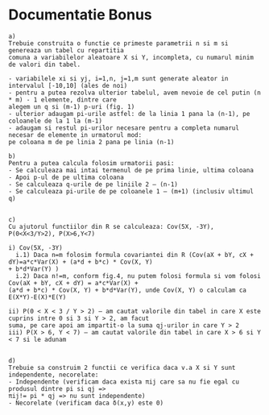 # Documentatie Bonus

    a)	
    Trebuie construita o functie ce primeste parametrii n si m si genereaza un tabel cu repartitia 
    comuna a variabilelor aleatoare X si Y, incompleta, cu numarul minim de valori din tabel.
    
    - variabilele xi si yj, i=1,n, j=1,m sunt generate aleator in intervalul [-10,10] (ales de noi)
    - pentru a putea rezolva ulterior tabelul, avem nevoie de cel putin (n * m) - 1 elemente, dintre care 
    alegem un q si (m-1) p-uri (fig. 1)
    - ulterior adaugam pi-urile astfel: de la linia 1 pana la (n-1), pe coloanele de la 1 la (m-1)
    - adaugam si restul pi-urilor necesare pentru a completa numarul necesar de elemente in urmatorul mod:
    pe coloana m de pe linia 2 pana pe linia (n-1) 

    b)	
    Pentru a putea calcula folosim urmatorii pasi:
    - Se calculeaza mai intai termenul de pe prima linie, ultima coloana
    - Apoi p-ul de pe ultima coloana
    - Se calculeaza q-urile de pe liniile 2 – (n-1)
    - Se calculeaza pi-urile de pe coloanele 1 – (m+1) (inclusiv ultimul q)
    
    
    c)	
    Cu ajutorul functiilor din R se calculeaza: Cov(5X, -3Y), P(0<X<3/Y>2), P(X>6,Y<7)
    
    i) Cov(5X, -3Y)
      i.1) Daca n=m folosim formula covariantei din R (Cov(aX + bY, cX + dY)=a*c*Var(X) + (a*d + b*c) * Cov(X, Y) 
    + b*d*Var(Y) )
      i.2) Daca n!=m, conform fig.4, nu putem folosi formula si vom folosi Cov(aX + bY, cX + dY) = a*c*Var(X) + 
    (a*d + b*c) * Cov(X, Y) + b*d*Var(Y), unde Cov(X, Y) o calculam ca E(X*Y)-E(X)*E(Y)
    
    ii) P(0 < X < 3 / Y > 2) – am cautat valorile din tabel in care X este cuprins intre 0 si 3 si Y > 2, am facut 
    suma, pe care apoi am impartit-o la suma qj-urilor in care Y > 2
    iii) P(X > 6, Y < 7) – am cautat valorile din tabel in care X > 6 si Y < 7 si le adunam


    d)	
    Trebuie sa construim 2 functii ce verifica daca v.a X si Y sunt independente, necorelate:
    - Independente (verificam daca exista πij care sa nu fie egal cu produsul dintre pi si qj => 
    πij!= pi * qj => nu sunt independente)
    - Necorelate (verificam daca δ(x,y) este 0)
